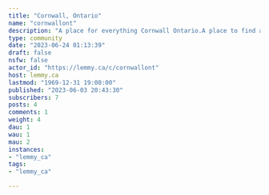 ```yaml
---
title: "Cornwall, Ontario" 
name: "cornwallont"
description: "A place for everything Cornwall Ontario.A place to find anything from local news to a new friend.**Local News Sites:**- [Newswatch](https://www.cornwallnewswatch.com/)- [Seaway News](https://www.cornwallseawaynews.com/)- [Standard Freeholder](https://www.standard-freeholder.com/)**Local Radio:**- [Boom 101.9](https://boom1019.com/)- [Fresh 104.5](https://1045freshradio.ca/)**Local Television:**- [YourTV](https://yourtv.tv/cornwall)Nous parlons français ici aussi! "
type: community
date: "2023-06-24 01:13:39"
draft: false
nsfw: false
actor_id: "https://lemmy.ca/c/cornwallont"
host: lemmy.ca
lastmod: "1969-12-31 19:00:00"
published: "2023-06-03 20:43:30"
subscribers: 7
posts: 4
comments: 1
weight: 4
dau: 1
wau: 1
mau: 2
instances:
- "lemmy_ca"
tags: 
- "lemmy_ca"

---
```

